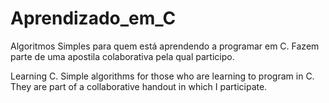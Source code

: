 # Aprendizado_em_C
Algoritmos Simples para quem está aprendendo a programar em C. Fazem parte de uma apostila colaborativa pela qual participo.

Learning C. Simple algorithms for those who are learning to program in C. They are part of a collaborative handout in which I participate.
